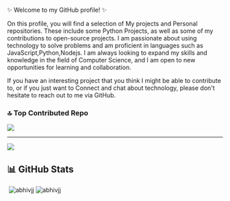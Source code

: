 ✨ Welcome to my GitHub profile! ✨

On this profile, you will find a selection of My projects and Personal repositories. These include some Python Projects, as well as some of my contributions to open-source projects.
I am passionate about using technology to solve problems and am proficient in languages such as JavaScript,Python,Nodejs. I am always looking to expand my skills and knowledge in the field of Computer Science, and I am open to new opportunities for learning and collaboration.

If you have an interesting project that you think I might be able to contribute to, or if you just want to Connect and chat about technology, please don't hesitate to reach out to me via GitHub.


### 🔝 Top Contributed Repo
![](https://github-contributor-stats.vercel.app/api?username=abhivjj&limit=5&theme=dark&combine_all_yearly_contributions=true)

---
[![](https://visitcount.itsvg.in/api?id=abhivjj&icon=0&color=0)](https://visitcount.itsvg.in)

<!-- Proudly created with GPRM ( https://gprm.itsvg.in ) -->
<!-- GITHUB STATS -->
## 📊 GitHub Stats
<p>&nbsp;<img align="center" src="https://github-readme-stats.vercel.app/api?username=abhivjj&show_icons=true&locale=en" alt="abhivjj" />
<img align="center" src="https://github-readme-streak-stats.herokuapp.com/?user=abhivjj&" alt="abhivjj" /></p>
<br>

